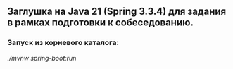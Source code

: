 ## Заглушка на Java 21 (Spring 3.3.4) для задания в рамках подготовки к собеседованию.

### Запуск из корневого каталога:

*./mvnw spring-boot:run*
